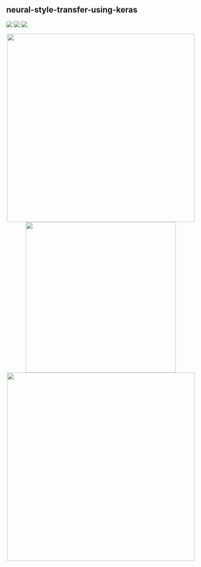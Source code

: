 ## neural-style-transfer-using-keras

![](https://raw.githubusercontent.com/massquantity/neural-style-transfer-using-keras/master/image/8.png)
![](https://raw.githubusercontent.com/massquantity/neural-style-transfer-using-keras/master/image/9.png)
![](https://raw.githubusercontent.com/massquantity/neural-style-transfer-using-keras/master/image/10.png)



<div align="center">
 <img src="https://raw.githubusercontent.com/massquantity/neural-style-transfer-using-keras/master/image/8.png" height="500px">
 <img src="https://raw.githubusercontent.com/massquantity/neural-style-transfer-using-keras/master/image/9.png" height="400px">
 <img src="https://raw.githubusercontent.com/massquantity/neural-style-transfer-using-keras/master/image/10.png" width="500px">
</div>
